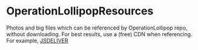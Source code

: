 # OperationLollipopResources
Photos and big files which can be referenced by OperationLollipop repo, without downloading.
For best results, use a (free) CDN when referencing. For example, [JSDELIVER](https://www.jsdelivr.com/?docs=gh)


